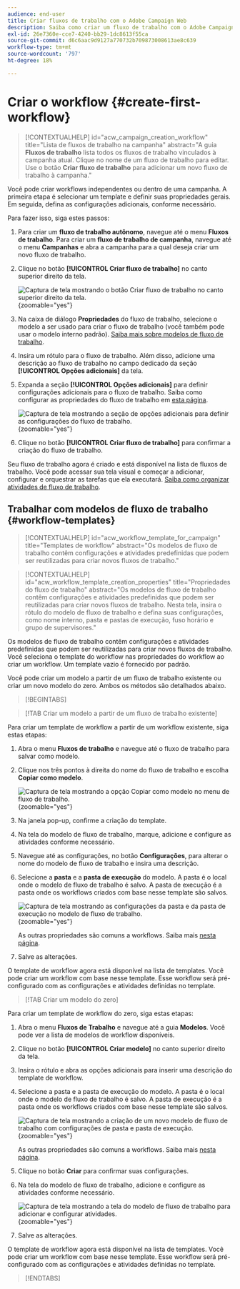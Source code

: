 ```yaml
---
audience: end-user
title: Criar fluxos de trabalho com o Adobe Campaign Web
description: Saiba como criar um fluxo de trabalho com o Adobe Campaign Web
exl-id: 26e7360e-cce7-4240-bb29-1dc8613f55ca
source-git-commit: d6c6aac9d9127a770732b709873008613ae8c639
workflow-type: tm+mt
source-wordcount: '797'
ht-degree: 18%

---
```


# Criar o workflow {#create-first-workflow}

>[!CONTEXTUALHELP]
>id="acw_campaign_creation_workflow"
>title="Lista de fluxos de trabalho na campanha"
>abstract="A guia **Fluxos de trabalho** lista todos os fluxos de trabalho vinculados à campanha atual. Clique no nome de um fluxo de trabalho para editar. Use o botão **Criar fluxo de trabalho** para adicionar um novo fluxo de trabalho à campanha."

Você pode criar workflows independentes ou dentro de uma campanha. A primeira etapa é selecionar um template e definir suas propriedades gerais. Em seguida, defina as configurações adicionais, conforme necessário.

Para fazer isso, siga estes passos:

1. Para criar um **fluxo de trabalho autônomo**, navegue até o menu **Fluxos de trabalho**. Para criar um **fluxo de trabalho de campanha**, navegue até o menu **Campanhas** e abra a campanha para a qual deseja criar um novo fluxo de trabalho.

1. Clique no botão **[!UICONTROL Criar fluxo de trabalho]** no canto superior direito da tela.

   ![Captura de tela mostrando o botão Criar fluxo de trabalho no canto superior direito da tela.](assets/workflow-create.png){zoomable="yes"}

1. Na caixa de diálogo **Propriedades** do fluxo de trabalho, selecione o modelo a ser usado para criar o fluxo de trabalho (você também pode usar o modelo interno padrão). [Saiba mais sobre modelos de fluxo de trabalho](#workflow-templates).

1. Insira um rótulo para o fluxo de trabalho. Além disso, adicione uma descrição ao fluxo de trabalho no campo dedicado da seção **[!UICONTROL Opções adicionais]** da tela.

1. Expanda a seção **[!UICONTROL Opções adicionais]** para definir configurações adicionais para o fluxo de trabalho. Saiba como configurar as propriedades do fluxo de trabalho em [esta página](workflow-settings.md#properties).

   ![Captura de tela mostrando a seção de opções adicionais para definir as configurações do fluxo de trabalho.](assets/workflow-additional-options.png){zoomable="yes"}

1. Clique no botão **[!UICONTROL Criar fluxo de trabalho]** para confirmar a criação do fluxo de trabalho.

Seu fluxo de trabalho agora é criado e está disponível na lista de fluxos de trabalho. Você pode acessar sua tela visual e começar a adicionar, configurar e orquestrar as tarefas que ela executará. [Saiba como organizar atividades de fluxo de trabalho](orchestrate-activities.md).

## Trabalhar com modelos de fluxo de trabalho {#workflow-templates}

>[!CONTEXTUALHELP]
>id="acw_workflow_template_for_campaign"
>title="Templates de workflow"
>abstract="Os modelos de fluxo de trabalho contêm configurações e atividades predefinidas que podem ser reutilizadas para criar novos fluxos de trabalho."

>[!CONTEXTUALHELP]
>id="acw_workflow_template_creation_properties"
>title="Propriedades do fluxo de trabalho"
>abstract="Os modelos de fluxo de trabalho contêm configurações e atividades predefinidas que podem ser reutilizadas para criar novos fluxos de trabalho. Nesta tela, insira o rótulo do modelo de fluxo de trabalho e defina suas configurações, como nome interno, pasta e pastas de execução, fuso horário e grupo de supervisores."

Os modelos de fluxo de trabalho contêm configurações e atividades predefinidas que podem ser reutilizadas para criar novos fluxos de trabalho. Você seleciona o template do workflow nas propriedades do workflow ao criar um workflow. Um template vazio é fornecido por padrão.

Você pode criar um modelo a partir de um fluxo de trabalho existente ou criar um novo modelo do zero. Ambos os métodos são detalhados abaixo.

>[!BEGINTABS]

>[!TAB Criar um modelo a partir de um fluxo de trabalho existente]

Para criar um template de workflow a partir de um workflow existente, siga estas etapas:

1. Abra o menu **Fluxos de trabalho** e navegue até o fluxo de trabalho para salvar como modelo.
1. Clique nos três pontos à direita do nome do fluxo de trabalho e escolha **Copiar como modelo**.

   ![Captura de tela mostrando a opção Copiar como modelo no menu de fluxo de trabalho.](assets/wf-copy-as-template.png){zoomable="yes"}

1. Na janela pop-up, confirme a criação do template.
1. Na tela do modelo de fluxo de trabalho, marque, adicione e configure as atividades conforme necessário.
1. Navegue até as configurações, no botão **Configurações**, para alterar o nome do modelo de fluxo de trabalho e insira uma descrição.
1. Selecione a **pasta** e a **pasta de execução** do modelo. A pasta é o local onde o modelo de fluxo de trabalho é salvo. A pasta de execução é a pasta onde os workflows criados com base nesse template são salvos.

   ![Captura de tela mostrando as configurações da pasta e da pasta de execução no modelo de fluxo de trabalho.](assets/wf-settings-template.png){zoomable="yes"}

   As outras propriedades são comuns a workflows. Saiba mais [nesta página](workflow-settings.md#properties).

1. Salve as alterações.

O template de workflow agora está disponível na lista de templates. Você pode criar um workflow com base nesse template. Esse workflow será pré-configurado com as configurações e atividades definidas no template.

>[!TAB Criar um modelo do zero]

Para criar um template de workflow do zero, siga estas etapas:

1. Abra o menu **Fluxos de Trabalho** e navegue até a guia **Modelos**. Você pode ver a lista de modelos de workflow disponíveis.
1. Clique no botão **[!UICONTROL Criar modelo]** no canto superior direito da tela.
1. Insira o rótulo e abra as opções adicionais para inserir uma descrição do template de workflow.
1. Selecione a pasta e a pasta de execução do modelo. A pasta é o local onde o modelo de fluxo de trabalho é salvo. A pasta de execução é a pasta onde os workflows criados com base nesse template são salvos.

   ![Captura de tela mostrando a criação de um novo modelo de fluxo de trabalho com configurações de pasta e pasta de execução.](assets/new-wf-template.png){zoomable="yes"}

   As outras propriedades são comuns a workflows. Saiba mais [nesta página](workflow-settings.md#properties).

1. Clique no botão **Criar** para confirmar suas configurações.
1. Na tela do modelo de fluxo de trabalho, adicione e configure as atividades conforme necessário.

   ![Captura de tela mostrando a tela do modelo de fluxo de trabalho para adicionar e configurar atividades.](assets/wf-template-activities.png){zoomable="yes"}

1. Salve as alterações.

O template de workflow agora está disponível na lista de templates. Você pode criar um workflow com base nesse template. Esse workflow será pré-configurado com as configurações e atividades definidas no template.

>[!ENDTABS]